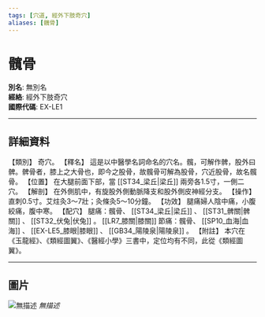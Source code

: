 ```yaml
---
tags: [穴道, 經外下肢奇穴]
aliases: [髖骨]
---
```


# 髖骨

**別名**: 無別名  
**經絡**: 經外下肢奇穴  
**國際代碼**: EX-LE1  

---

## 詳細資料
【類別】
奇穴。
【釋名】
這是以中醫學名詞命名的穴名。髖，可解作髀，股外曰髀。髀骨者，膝上之大骨也，即今之股骨，故髖骨可解為股骨，穴近股骨，故名髖骨。
【位置】
在大腿前面下部，當 [[ST34_梁丘|梁丘]] 兩旁各1.5寸，一側二穴。
【解剖】
在外側肌中，有旋股外側動脈降支和股外側皮神經分支。
【操作】
直刺0.5寸。艾炷灸3～7壯；灸條灸5～10分鐘。
【功效】
腿痛婦人陰中痛，小腹絞痛，腹中寒。
【配穴】
腿痛：髖骨、 [[ST34_梁丘|梁丘]] 、 [[ST31_髀關|髀關]] 、 [[ST32_伏兔|伏兔]] 。 [[LR7_膝關|膝關]] 節痛：髖骨、 [[SP10_血海|血海]] 、 [[EX-LE5_膝眼|膝眼]] 、 [[GB34_陽陵泉|陽陵泉]] 。
【附註】
本穴在《玉龍經》、《類經圖翼》、《醫經小學》三書中，定位均有不同，此從《類經圖翼》。

---

## 圖片
![無描述](https://yibian.hopto.org/pic/shu16/497.gif)
_無描述_

